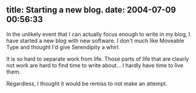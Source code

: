 title: Starting a new blog.
date: 2004-07-09 00:56:33
---

In the unlikely event that I can actually focus enough to write in my blog, I have started a new blog with new software.  I don't much like Moveable Type and thought I'd give Serendipity a whirl.

<p>It is so hard to separate work from life.  Those parts of life that are clearly not work are hard to find time to write about... I hardly have time to live them.</p>

<p>Regardless, I thought it would be remiss to not make an attempt.</p>
